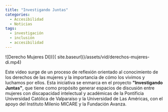 ```yaml
---
title: "Investigando Juntas"
categories:
  - Accesibilidad
  - Noticias
tags:
  - investigación
  - inclusión
  - accesibilidad
---
```

![Derecho Mujeres DI]({{ site.baseurl}}/assets/vid/derechos-mujeres-di.mp4)

Este video surge de un proceso de reflexión orientado al conocimiento de los derechos de las mujeres  y la importancia de cómo los vivimos y luchamos por ellos. Esta iniciativa se enmarca en el proyecto **"Investigando Juntas"**, que tiene como propósito generar espacios de discusión entre mujeres con discapacidad intelectual y académicas de la Pontificia Universidad Católica de Valparaíso y la Universidad de Las Américas, con el apoyo del Instituto Milenio MICARE y la Fundación Avanza.
